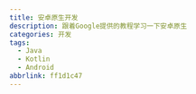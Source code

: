 ```yaml
---
title: 安卓原生开发
description: 跟着Google提供的教程学习一下安卓原生
categories: 开发
tags:
  - Java
  - Kotlin
  - Android
abbrlink: ff1d1c47
---
```


